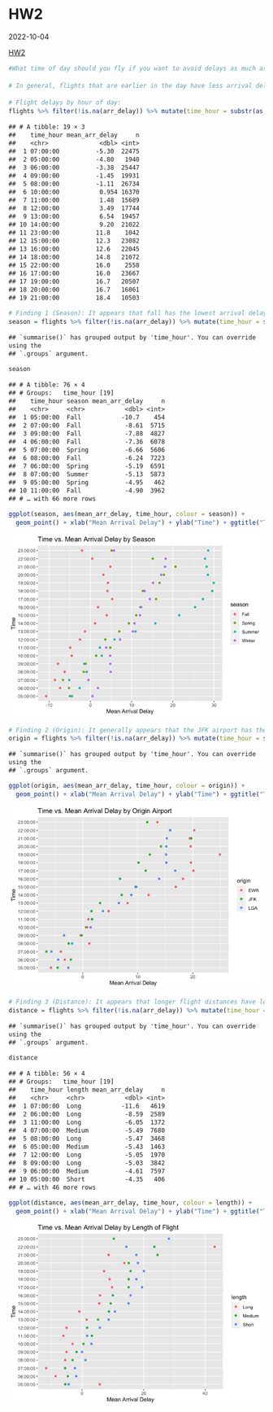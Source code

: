 HW2
================
2022-10-04

[HW2](https://github.com/DrakeYoder/HW2-STAT433-.git)

``` r
#What time of day should you fly if you want to avoid delays as much as possible? Does this choice depend on anything? Season? Weather? Airport? Airline? Find three patterns (“null results” are ok!). Include a short introduction that summarizes the three results. Then, have a section for each finding. Support each finding with data summaries and visualizations.

# In general, flights that are earlier in the day have less arrival delay than flights later. My findings conclude that fall is the best season to fly in to avoid arrival delays, perhaps because it is when most people are just starting school. The next finding is that the JFK airport has less arrival delay on average while the EWR airport had the most. Lastly, longer flights tended to have less delays maybe because you are able to make up for lost time the longer you are in the air. If you want the best chance for a flight with little arrival delay, take a long flight (> 2000 mi) from JFK in the fall as early as possible in the day.

# Flight delays by hour of day:
flights %>% filter(!is.na(arr_delay)) %>% mutate(time_hour = substr(as.character(time_hour), 12, 20)) %>% group_by(time_hour) %>% summarise(mean_arr_delay = mean(arr_delay), n = n()) %>% arrange(mean_arr_delay, decreasing = F)
```

    ## # A tibble: 19 × 3
    ##    time_hour mean_arr_delay     n
    ##    <chr>              <dbl> <int>
    ##  1 07:00:00          -5.30  22475
    ##  2 05:00:00          -4.80   1940
    ##  3 06:00:00          -3.38  25447
    ##  4 09:00:00          -1.45  19931
    ##  5 08:00:00          -1.11  26734
    ##  6 10:00:00           0.954 16370
    ##  7 11:00:00           1.48  15689
    ##  8 12:00:00           3.49  17744
    ##  9 13:00:00           6.54  19457
    ## 10 14:00:00           9.20  21022
    ## 11 23:00:00          11.8    1042
    ## 12 15:00:00          12.3   23082
    ## 13 16:00:00          12.6   22045
    ## 14 18:00:00          14.8   21072
    ## 15 22:00:00          16.0    2558
    ## 16 17:00:00          16.0   23667
    ## 17 19:00:00          16.7   20507
    ## 18 20:00:00          16.7   16061
    ## 19 21:00:00          18.4   10503

``` r
# Finding 1 (Season): It appears that fall has the lowest arrival delays while summer has the worst. Spring and winter are fairly equal in arrival delay times. However, the spread between these delays become smaller the earlier in the day the flight is.
season = flights %>% filter(!is.na(arr_delay)) %>% mutate(time_hour = substr(as.character(time_hour), 12, 20), season = case_when((month < 3) | (month > 11) ~ "Winter", (month >= 3) & (month < 6) ~ "Spring", (month >= 6) & (month < 9) ~ "Summer", (month >= 9) & (month < 12) ~ "Fall")) %>% group_by(time_hour, season) %>% summarise(mean_arr_delay = mean(arr_delay), n = n()) %>% arrange(mean_arr_delay, decreasing = F)
```

    ## `summarise()` has grouped output by 'time_hour'. You can override using the
    ## `.groups` argument.

``` r
season
```

    ## # A tibble: 76 × 4
    ## # Groups:   time_hour [19]
    ##    time_hour season mean_arr_delay     n
    ##    <chr>     <chr>           <dbl> <int>
    ##  1 05:00:00  Fall           -10.7    454
    ##  2 07:00:00  Fall            -8.61  5715
    ##  3 09:00:00  Fall            -7.88  4827
    ##  4 06:00:00  Fall            -7.36  6078
    ##  5 07:00:00  Spring          -6.66  5606
    ##  6 08:00:00  Fall            -6.24  7223
    ##  7 06:00:00  Spring          -5.19  6591
    ##  8 07:00:00  Summer          -5.13  5873
    ##  9 05:00:00  Spring          -4.95   462
    ## 10 11:00:00  Fall            -4.90  3962
    ## # … with 66 more rows

``` r
ggplot(season, aes(mean_arr_delay, time_hour, colour = season)) + 
  geom_point() + xlab("Mean Arrival Delay") + ylab("Time") + ggtitle("Time vs. Mean Arrival Delay by Season")
```

![](HW2_files/figure-gfm/unnamed-chunk-2-1.png)<!-- -->

``` r
# Finding 2 (Origin): It generally appears that the JFK airport has the lowest time delays, LGA has the second lowest, while EWR has the worst. The spread between these delays gets smaller, the earlier in the day the flight is.
origin = flights %>% filter(!is.na(arr_delay)) %>% mutate(time_hour = substr(as.character(time_hour), 12, 20)) %>% group_by(time_hour, origin) %>% summarise(mean_arr_delay = mean(arr_delay), n = n()) %>% arrange(mean_arr_delay, decreasing = F)
```

    ## `summarise()` has grouped output by 'time_hour'. You can override using the
    ## `.groups` argument.

``` r
ggplot(origin, aes(mean_arr_delay, time_hour, colour = origin)) + 
  geom_point() + xlab("Mean Arrival Delay") + ylab("Time") + ggtitle("Time vs. Mean Arrival Delay by Origin Airport")
```

![](HW2_files/figure-gfm/unnamed-chunk-3-1.png)<!-- -->

``` r
# Finding 3 (Distance): It appears that longer flight distances have lower arrival delay compared to shorter flights.
distance = flights %>% filter(!is.na(arr_delay)) %>% mutate(time_hour = substr(as.character(time_hour), 12, 20), length = case_when((distance < 1000) ~ "Short", (distance >= 1000) & (distance < 2000) ~ "Medium", (distance >= 2000) ~ "Long")) %>% group_by(time_hour, length) %>% summarise(mean_arr_delay = mean(arr_delay), n = n()) %>% arrange(mean_arr_delay, decreasing = F)
```

    ## `summarise()` has grouped output by 'time_hour'. You can override using the
    ## `.groups` argument.

``` r
distance
```

    ## # A tibble: 56 × 4
    ## # Groups:   time_hour [19]
    ##    time_hour length mean_arr_delay     n
    ##    <chr>     <chr>           <dbl> <int>
    ##  1 07:00:00  Long           -11.6   4619
    ##  2 06:00:00  Long            -8.59  2589
    ##  3 11:00:00  Long            -6.05  1372
    ##  4 07:00:00  Medium          -5.49  7680
    ##  5 08:00:00  Long            -5.47  3468
    ##  6 05:00:00  Medium          -5.43  1463
    ##  7 12:00:00  Long            -5.05  1970
    ##  8 09:00:00  Long            -5.03  3842
    ##  9 06:00:00  Medium          -4.61  7597
    ## 10 05:00:00  Short           -4.35   406
    ## # … with 46 more rows

``` r
ggplot(distance, aes(mean_arr_delay, time_hour, colour = length)) + 
  geom_point() + xlab("Mean Arrival Delay") + ylab("Time") + ggtitle("Time vs. Mean Arrival Delay by Length of Flight")
```

![](HW2_files/figure-gfm/unnamed-chunk-4-1.png)<!-- -->

